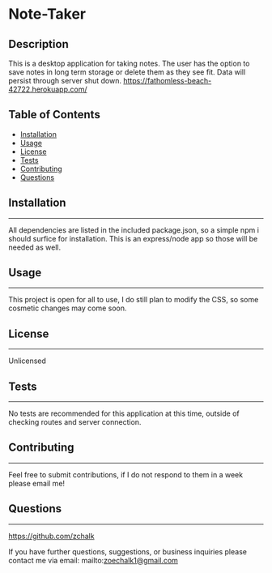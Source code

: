 # Note-Taker





## Description
This is a desktop application for taking notes. The user has the option to save notes in long term storage or delete them as they see fit. Data will persist through server shut down.
https://fathomless-beach-42722.herokuapp.com/
## Table of Contents


* [Installation](#installation)
* [Usage](#usage)
* [License](#license)
* [Tests](#tests)
* [Contributing](#contributing)
* [Questions](#questions)


## Installation
***
All dependencies are listed in the included package.json, so a simple npm i should surfice for installation. This is an express/node app so those will be needed as well.


## Usage
***
This project is open for all to use, I do still plan to modify the CSS, so some cosmetic changes may come soon.


## License
***
Unlicensed


## Tests
***
No tests are recommended for this application at this time, outside of checking routes and server connection.


## Contributing
***
Feel free to submit contributions, if I do not respond to them in a week please email me!


## Questions
***
https://github.com/zchalk

If you have further questions, suggestions, or business inquiries please contact me via email: mailto:zoechalk1@gmail.com

